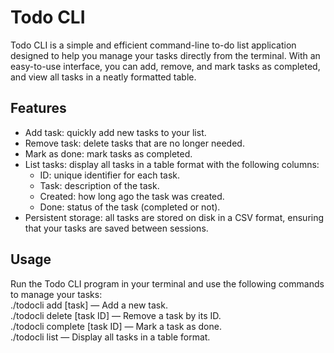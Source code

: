 # Todo CLI
Todo CLI is a simple and efficient command-line to-do list application designed to help you manage your tasks directly from the terminal. With an easy-to-use interface, you can add, remove, and mark tasks as completed, and view all tasks in a neatly formatted table.

## Features
- Add task: quickly add new tasks to your list.
- Remove task: delete tasks that are no longer needed.
- Mark as done: mark tasks as completed.
- List tasks: display all tasks in a table format with the following columns:
  - ID: unique identifier for each task.
  - Task: description of the task.
  - Created: how long ago the task was created.
  - Done: status of the task (completed or not).
- Persistent storage: all tasks are stored on disk in a CSV format, ensuring that your tasks are saved between sessions.

## Usage
Run the Todo CLI program in your terminal and use the following commands to manage your tasks:\
./todocli add [task] — Add a new task.\
./todocli delete [task ID] — Remove a task by its ID.\
./todocli complete [task ID] — Mark a task as done.\
./todocli list — Display all tasks in a table format.
